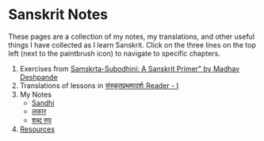 # Sanskrit Notes

These pages are a collection of my notes, my translations, and other useful things I have collected  as I learn Sanskrit. Click on the three lines on the top left (next to the paintbrush icon) to navigate to specific chapters.

1. Exercises from [Samskrta-Subodhini: A Sanskrit Primer" by Madhav Deshpande](./deshpande/intro.html)
1. Translations of lessons in [संस्कृतप्रथमादर्शः Reader - I](reader1/r1_intro.html)
1. My Notes
    - [Sandhi](notes/sandhi.html)
    - [लकार](notes/lakaras.html)
    - [शब्द रुप](notes/shabd_roop.html)
1. [Resources](./resources.html)





